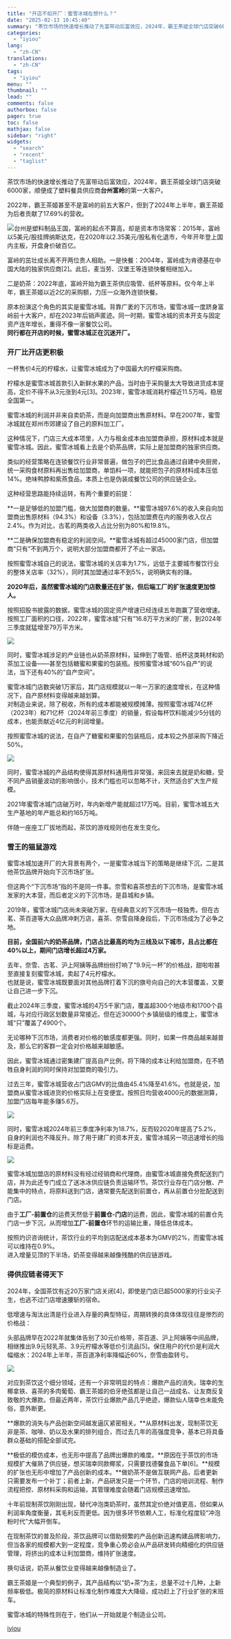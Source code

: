 ```yaml
---
title: "开店不如开厂：蜜雪冰城在想什么？"
date: "2025-02-13 10:45:40"
summary: "茶饮市场的快速增长推动了先富带动后富效应，2024年，霸王茶姬全球门店突破6000家，顺便成了塑料餐..."
categories:
  - "iyiou"
lang:
  - "zh-CN"
translations:
  - "zh-CN"
tags:
  - "iyiou"
menu: ""
thumbnail: ""
lead: ""
comments: false
authorbox: false
pager: true
toc: false
mathjax: false
sidebar: "right"
widgets:
  - "search"
  - "recent"
  - "taglist"
---
```


茶饮市场的快速增长推动了先富带动后富效应，2024年，霸王茶姬全球门店突破6000家，顺便成了塑料餐具供应商**台州富岭**的第一大客户。

2022年，霸王茶姬甚至不是富岭的前五大客户，但到了2024年上半年，霸王茶姬为后者贡献了17.69%的营收。

![](https://diting-hetu.iyiou.com/async/weixin/r8JFu1Y7cLcOV6WMSoVR)台州是塑料制品王国，富岭的起点不算高，却是资本市场常客：2015年，富岭以5美元/股挂牌纳斯达克，在2020年以2.35美元/股私有化退市，今年开年登上国内主板，开盘身价破百亿。

富岭的茁壮成长离不开两位贵人相助。一是快餐：2004年，富岭成为肯德基在中国大陆的独家供应商[2]。此后，麦当劳、汉堡王等连锁快餐相继加入。

二是奶茶：2022年底，富岭开始为霸王茶供应吸管、纸杯等原料。仅今年上半年，霸王茶姬以近2亿的采购额，力压一众海外连锁快餐。

原本扮演这个角色的其实是蜜雪冰城。背靠广袤的下沉市场，蜜雪冰城一度跻身富岭前十大客户，却在2023年后销声匿迹。同一时期，蜜雪冰城的资本开支与固定资产连年增长，重得不像一家餐饮公司。  
**同行都在开店的时候，蜜雪冰城正在沉迷开厂。**

### **开厂比开店更积极**

一杯售价4元的柠檬水，让蜜雪冰城成为了中国最大的柠檬采购商。

柠檬水是蜜雪冰城首款引入新鲜水果的产品，当时由于采购量太大导致进货成本提高，定价不得不从3元涨到4元[3]。2023年，蜜雪冰城消耗柠檬近11.5万吨，稳居全国第一。

蜜雪冰城的利润并非来自卖奶茶，而是向加盟商出售原材料。早在2007年，蜜雪冰城就在郑州市郊建设了自己的原料加工厂。

这种情况下，门店三大成本项里，人力与租金成本由加盟商承担，原材料成本就是蜜雪冰城。因此，蜜雪冰城看上去是个奶茶品牌，实际上是加盟商的独家供应商。

类似的经营策略在连锁餐饮行业非常普遍，做包子的巴比食品通过自建中央厨房，统一采购食材原料再出售给加盟商，单馅料一项，就能把包子的原材料成本压低14%。绝味鸭脖和紫燕食品，本质上也是伪装成餐饮公司的供应链企业。

这种经营思路能持续运转，有两个重要的前提：

**一是足够低的加盟门槛，做大加盟商的数量。**蜜雪冰城97.6%的收入来自向加盟商出售原材料（94.3%）和设备（3.3%），包括加盟费在内的服务收入仅占2.4%。作为对比，古茗的两类收入占比分别为80%和19.8%。

**二是确保加盟商有稳定的利润空间。**蜜雪冰城有超过45000家门店，但加盟商“只有”不到两万个，说明大部分加盟商都开了不止一家店。

按照蜜雪冰城自己的说法，蜜雪冰城的关店率为1.7%，远低于主要城市餐饮行业的整体关店率（32%），同时其加盟通过率不到5%，说明确实有的赚。

**2020年后，虽然蜜雪冰城的门店数量还在扩张，但后端工厂的扩张速度更加惊人。**

按照招股书披露的数据，蜜雪冰城的固定资产增速已经连续五年跑赢了营收增速。按照工厂面积的口径，2022年，蜜雪冰城“只有”16.8万平方米的厂房，到2024年三季度就猛增至79万平方米。

![](https://diting-hetu.iyiou.com/async/weixin/O9iRz8LzIjiJYuY6z4ec)

同时，蜜雪冰城涉足的产业链也从奶茶原材料，延伸到了吸管、纸杯这类耗材和奶茶加工设备——甚至包括糖蜜和果蜜的包装瓶。按照蜜雪冰城“60%自产”的说法，当下还有40%的“自产空间”。

蜜雪冰城门店数突破1万家后，其门店规模就以一年一万家的速度增长，在这种情况下，自产原材料变得越来越划算。  
对制造业来说，除了税收，所有的成本都能被规模摊薄。按照蜜雪冰城74亿杯（2023年）和71亿杯（2024年前三季度）的销量，假设每杯饮料能减少5分钱的成本，也能贡献近4亿元的利润增量。

按照蜜雪冰城的说法，在自产了糖蜜和果蜜的包装瓶后，成本较之外部采购下降近50%。

![](https://diting-hetu.iyiou.com/async/weixin/a0WFWUIIeNa9m3lzZ5OZ)

同时，蜜雪冰城的产品结构使得其原材料通用性非常强，来回来去就是奶和糖，受不同产品销量波动的影响很小，技术门槛也可以忽略不计，天然适合扩大生产规模。

2021年蜜雪冰城门店破万时，年内新增产能就超过17万吨。目前，蜜雪冰城五大生产基地的年产能总和约165万吨。

伴随一座座工厂拔地而起，茶饮的游戏规则也在发生变化。

### **雪王的猫鼠游戏**

蜜雪冰城加速开厂的大背景有两个，一是蜜雪冰城当下的策略是继续下沉，二是其他茶饮品牌开始向下沉市场扩张。

但这两个“下沉市场”指的不是同一件事。奈雪和喜茶想去的下沉市场，是蜜雪冰城发家的大本营，而后者定义的下沉市场，是县城和乡镇。

2019年，蜜雪冰城门店尚未突破万家，在经典意义的下沉市场一枝独秀。但在古茗、茶百道等大众品牌冲刺万店，喜茶、奈雪自降身段后，下沉市场成为了必争之地。

**目前，全国前六的奶茶品牌，门店占比最高的均为三线及以下城市，且占比都在40%以上，期间门店增长超过4万家。**

去年，奈雪、古茗、沪上阿姨等品牌纷纷打响了“9.9元一杯”的价格战，甜啦啦甚至直接复刻蜜雪冰城，卖起了4元柠檬水。  
也就是说，蜜雪冰城既要面对其他品牌打着下沉的旗号向自己的大本营覆盖，又要让自己进一步下沉。

截止2024年三季度，蜜雪冰城的4万5千家门店，覆盖超300个地级市和1700个县城，与对应行政区划数量非常接近。但在近30000个乡镇层级的维度上，蜜雪冰城“只”覆盖了4900个。

无论哪种下沉市场，消费者对价格的敏感度都更强。同时，如果一件商品越来越普及，那么它的客群一定会对价格越来越敏感。

因此，蜜雪冰城通过密集建厂提高自产比例，将下降的成本让利给加盟商，在不牺牲自身利润的同时保持对加盟商的吸引力。

过去三年，蜜雪冰城营收占门店GMV的比值由45.4%降至41.6%。也就是说，加盟商从蜜雪冰城进货的价格实际上在变便宜。按照日均营收4000元的数据测算，加盟门店每年能多赚5.6万。

![](https://diting-hetu.iyiou.com/async/weixin/mJKMzyZrc8SPu7HUixvU)

同时，蜜雪冰城2024年前三季度净利率为18.7%，反而较2020年提高了5.2%，自身的利润也不降反升。除了用于建厂的资本开支，蜜雪冰城另一项迅速增长的指标是运费。

![](https://diting-hetu.iyiou.com/async/weixin/HXWwa8HEC1CSvvUCTOOd)

蜜雪冰城加盟店的原材料没有经过经销商和代理商，由蜜雪冰城直接免费配送到门店，并为此还专门成立了送冰冰供应链负责运输环节。茶饮行业存在门店分散、产能集中的特点，将原料送到门店，通常要先配送到前置仓，再从前置仓分批配送到门店。

由于**工厂-前置仓**的运费天然低于**前置仓-门店**的运费，因此，蜜雪冰城的前置仓先门店一步下沉，从而增加**工厂-前置仓**环节的运输比重，降低总体成本。

按照灼识咨询统计，茶饮行业的平均到店配送成本基本为GMV的2%，而蜜雪冰城可以维持在0.9%。  
进入增量见顶的下半场，奶茶变得越来越像残酷的供应链游戏。

### **得供应链者得天下**

2024年，全国茶饮有近20万家门店关闭[4]，即使是门店已超5000家的行业尖子生，也逃不过门店增速腰斩的宿命。

低增速与淘汰出清是行业进入存量的典型特征，周期转换的具体体现往往是惨烈的价格战：

头部品牌早在2022年就集体告别了30元价格带，茶百道、沪上阿姨等中间品牌，相继推出9.9元轻乳茶、3.9元柠檬水等低价引流品[5]。保住用户的代价是利润大幅缩水：2024年上半年，茶百道净利率降幅近60%，奈雪由盈转亏。

![](https://diting-hetu.iyiou.com/async/weixin/lwp8Sqk7QiWpiK5BRG6Z)

对应到茶饮这个细分领域，还有一个非常明显的特点：爆款产品的消失。瑞幸的生椰拿铁、喜茶的多肉葡萄、霸王茶姬的伯牙绝弦都是让自己一战成名、让友商反复致敬的大爆款。但最近两年，茶饮行业爆款产品几乎绝迹，爆款仙人瑞幸也未能免俗，意外断更。

**爆款的消失与产品创新空间越发逼仄紧密相关。**从原材料出发，现制茶饮无非是茶、咖啡、奶以及水果的排列组合，而过去几年的高强度竞争，基本已将具备群众基础的搭配全部试完。

**极低的模仿成本，也无形中提高了品牌出爆款的难度。**原因在于茶饮的市场规模扩大催熟了供应链，想买瑞幸同款椰浆，只需要找德馨食品下单[6]。**规模的扩张也无形中增加了产品创新的成本。**做奶茶不是做互联网产品，后者更新只需要发布一个补丁；前者上新，产品研发只是一个环节，门店的培训流程、制作流程把控、原材料采购和运输，其管理难度会随着门店规模迅速增加。

十年前现制茶饮刚刚出现，替代冲泡类奶茶时，虽然其定价绝对值更高，但如果从利润率角度衡量，其毛利反而更低。因为很多环节依赖人工，标准化程度较“冲泡粉时代”大幅开倒车。

在现制茶饮的普及阶段，茶饮品牌可以借助频繁的产品创新迅速构建品牌影响力，但当各家的规模都大到一定程度，竞争重心势必会从产品研发转向精细化的供应链管理，将挤出的成本让利加盟商，维持扩张速度。

换句话说，奶茶从餐饮业变得越来越像制造业了。

霸王茶姬是一个典型的例子，其产品结构以“奶+茶”为主，总量不过十几种，上新频率极低。极简的原材料让标准化制作难度大大降级，成功赶上了行业扩张的末班车。

蜜雪冰城的特殊性则在于，他们从一开始就是个制造业公司。

[iyiou](https://www.iyiou.com/analysis/202502131090126)
